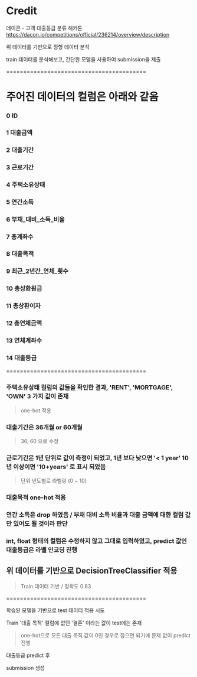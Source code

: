 # Credit

데이콘 - 고객 대출등급 분류 해커톤
https://dacon.io/competitions/official/236214/overview/description

위 데이터를 기반으로 정형 데이터 분석

train 데이터를 분석해보고, 간단한 모델을 사용하여 submission을 제출


=========================================

# 주어진 데이터의 컬럼은 아래와 같음

 ### 0   ID           
 
 ### 1   대출금액       
 
 ### 2   대출기간     
 
 ### 3   근로기간     
 
 ### 4   주택소유상태   
 
 ### 5   연간소득   
 
 ### 6   부채_대비_소득_비율  
 
 ### 7   총계좌수       
 
 ### 8   대출목적      
 
 ### 9   최근_2년간_연체_횟수 
 
 ### 10  총상환원금        
 
 ### 11  총상환이자        
 
 ### 12  총연체금액      
 
 ### 13  연체계좌수     
 
 ### 14  대출등급          

=========================================



### 주택소유상태 컬럼의 값들을 확인한 결과, 'RENT', 'MORTGAGE', 'OWN' 3 가지 값이 존재
 
 > one-hot 적용



### 대출기간은 36개월 or 60개월
 
 > 36, 60 으로 수정



### 근로기간은 1년 단위로 값이 측정이 되었고, 1년 보다 낮으면 '< 1 year' 10년 이상이면 '10+years' 로 표시 되었음
 
 > 단위 년도별로 라벨링 (0 ~ 10)


 

### 대출목적 one-hot 적용




### 연간 소득은 drop 하였음 / 부채 대비 소득 비율과 대출 금액에 대한 컬럼 값만 있어도 될 것이라 판단

### int, float 형태의 컬럼은 수정하지 않고 그대로 입력하였고, predict 값인 대출등급은 라벨 인코딩 진행




## 위 데이터를 기반으로 DecisionTreeClassifier 적용

> Train 데이터 기반 / 정확도 0.83


=========================================

학습된 모델을 기반으로 test 데이터 적용 시도



Train '대출 목적' 컬럼에 없던 '결혼' 이라는 값이 test에는 존재

> one-hot으로 모든 대출 목적 값이 0인 경우로 잡으면 되기에 문제 없이 predict 진행



대출등급 predict 후

submission 생성
